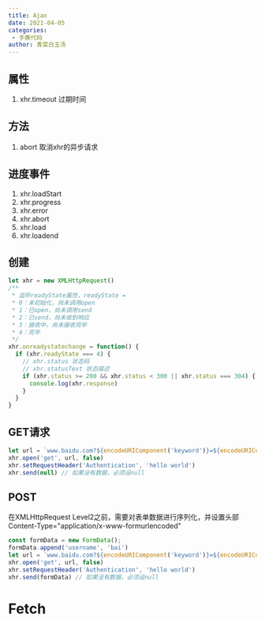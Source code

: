 ```yaml
---
title: Ajax
date: 2021-04-05
categories:
 - 手撕代码
author: 青菜白玉汤
---
```


## 属性
1. xhr.timeout 过期时间

## 方法
1. abort 取消xhr的异步请求

## 进度事件
1. xhr.loadStart
2. xhr.progress
3. xhr.error
4. xhr.abort
5. xhr.load
6. xhr.loadend

## 创建

```javascript
let xhr = new XMLHttpRequest()
/**
 * 监听readyState属性，readyState = 
 * 0：未初始化，尚未调用open
 * 1：已open，尚未调用send
 * 2：已send，尚未收到响应
 * 3：接收中，尚未接收完毕
 * 4：完毕
 */
xhr.onreadystatechange = function() {
  if (xhr.readyState === 4) {
    // xhr.status 状态码
    // xhr.statusText 状态描述
    if (xhr.status >= 200 && xhr.status < 300 || xhr.status === 304) {
      console.log(xhr.response)
    }
  }
}
```

## GET请求
```javascript
let url = `www.baidu.com?${encodeURIComponent('keyword')}=${encodeURIComponent("雷姆")}`
xhr.open('get', url, false)
xhr.setRequestHeader('Authentication', 'hello world')
xhr.send(null) // 如果没有数据，必须设null
```

## POST
在XMLHttpRequest Level2之前，需要对表单数据进行序列化，并设置头部Content-Type="application/x-www-formurlencoded"

```javascript
const formData = new FormData();
formData.append('username', 'bai')
let url = `www.baidu.com?${encodeURIComponent('keyword')}=${encodeURIComponent("雷姆")}`
xhr.open('get', url, false)
xhr.setRequestHeader('Authentication', 'hello world')
xhr.send(formData) // 如果没有数据，必须设null
```


# Fetch